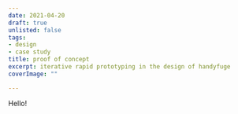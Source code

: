 ```yaml
---
date: 2021-04-20
draft: true
unlisted: false
tags:
- design
- case study
title: proof of concept
excerpt: iterative rapid prototyping in the design of handyfuge
coverImage: ""

---
```


Hello!
